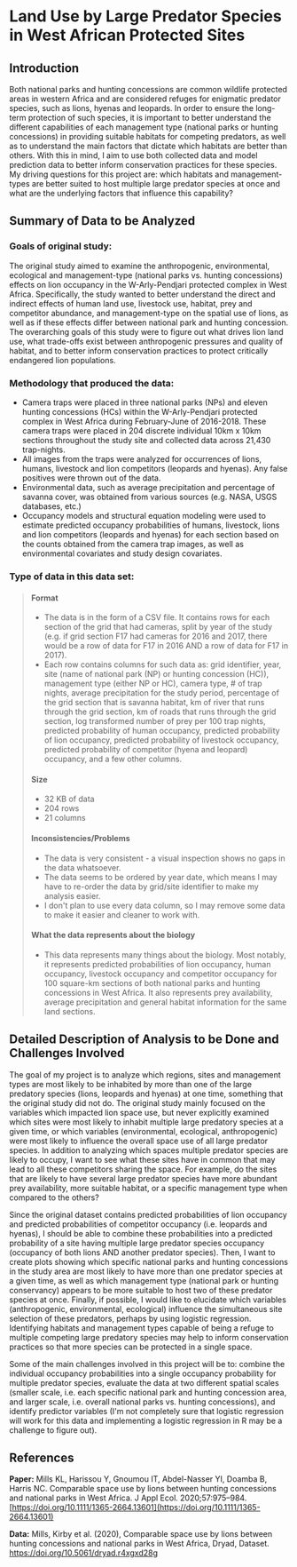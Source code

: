 ﻿


# Land Use by Large Predator Species in West African Protected Sites
## Introduction

Both national parks and hunting concessions are common wildlife protected areas in western Africa and are considered refuges for enigmatic predator species, such as lions, hyenas and leopards. In order to ensure the long-term protection of such species, it is important to better understand the different capabilities of each management type (national parks or hunting concessions) in providing suitable habitats for competing predators, as well as to understand the main factors that dictate which habitats are better than others. With this in mind, I aim to use both collected data and model prediction data to better inform conservation practices for these species. My driving questions for this project are: which habitats and management-types are better suited to host multiple large predator species at once and what are the underlying factors that influence this capability?

## Summary of Data to be Analyzed
### Goals of original study:

The original study aimed to examine the anthropogenic, environmental, ecological and management-type (national parks vs. hunting concessions) effects on lion occupancy in the W-Arly-Pendjari protected complex in West Africa. Specifically, the study wanted to better understand the direct and indirect effects of human land use, livestock use, habitat, prey and competitor abundance, and management-type on the spatial use of lions, as well as if these effects differ between national park and hunting concession. The overarching goals of this study were to figure out what drives lion land use, what trade-offs exist between anthropogenic pressures and quality of habitat, and to better inform conservation practices to protect critically endangered lion populations.

### Methodology that produced the data:
* Camera traps were placed in three national parks (NPs) and eleven hunting concessions (HCs) within the W-Arly-Pendjari protected complex in West Africa during February-June of 2016-2018. These camera traps were placed in 204 discrete individual 10km x 10km sections throughout the study site and collected data across 21,430 trap-nights.
* All images from the traps were analyzed for occurrences of lions, humans, livestock and lion competitors (leopards and hyenas). Any false positives were thrown out of the data.
* Environmental data, such as average precipitation and percentage of savanna cover, was obtained from various sources (e.g. NASA, USGS databases, etc.)
* Occupancy models and structural equation modeling were used to estimate predicted occupancy probabilities of humans, livestock, lions and lion competitors (leopards and hyenas) for each section based on the counts obtained from the camera trap images, as well as environmental covariates and study design covariates. 
### Type of data in this data set:
> #### Format
> * The data is in the form of a CSV file. It contains rows for each section of the grid that had cameras, split by year of the study (e.g. if grid section F17 had cameras for 2016 and 2017, there would be a row of data for F17 in 2016 AND a row of data for F17 in 2017). 
> * Each row contains columns for such data as: grid identifier, year, site (name of national park (NP) or hunting concession (HC)), management type (either NP or HC), camera type, # of trap nights, average precipitation for the study period, percentage of the grid section that is savanna habitat, km of river that runs through the grid section, km of roads that runs through the grid section, log transformed number of prey per 100 trap nights, predicted probability of human occupancy, predicted probability of lion occupancy, predicted probability of livestock occupancy, predicted probability of competitor (hyena and leopard) occupancy, and a few other columns.
> #### Size
> * 32 KB of data
>  * 204 rows
>  * 21 columns
> #### Inconsistencies/Problems
> * The data is very consistent - a visual inspection shows no gaps in the data whatsoever.
> * The data seems to be ordered by year date, which means I may have to re-order the data by grid/site identifier to make my analysis easier.
> * I don't plan to use every data column, so I may remove some data to make it easier and cleaner to work with.
> #### What the data represents about the biology
> * This data represents many things about the biology. Most notably, it represents predicted probabilities of lion occupancy, human occupancy, livestock occupancy and competitor occupancy for 100 square-km sections of both national parks and hunting concessions in West Africa. It also represents prey availability, average precipitation and general habitat information for the same land sections.
## Detailed Description of Analysis to be Done and Challenges Involved
The goal of my project is to analyze which regions, sites and management types are most likely to be inhabited by more than one of the large predatory species (lions, leopards and hyenas) at one time, something that the original study did not do. The original study mainly focused on the variables which impacted lion space use, but never explicitly examined which sites were most likely to inhabit multiple large predatory species at a given time, or which variables (environmental, ecological, anthropogenic) were most likely to influence the overall space use of all large predator species. In addition to analyzing which spaces multiple predator species are likely to occupy, I want to see what these sites have in common that may lead to all these competitors sharing the space. For example, do the sites that are likely to have several large predator species have more abundant prey availability, more suitable habitat, or a specific management type when compared to the others? 

Since the original dataset contains predicted probabilities of lion occupancy and predicted probabilities of competitor occupancy (i.e. leopards and hyenas), I should be able to combine these probabilities into a predicted probability of a site having multiple large predator species occupancy (occupancy of both lions AND another predator species). Then, I want to create plots showing which specific national parks and hunting concessions in the study area are most likely to have more than one predator species at a given time, as well as which management type (national park or hunting conservancy) appears to be more suitable to host two of these predator species at once. Finally, if possible, I would like to elucidate which variables (anthropogenic, environmental, ecological) influence the simultaneous site selection of these predators, perhaps by using logistic regression. Identifying habitats and management types capable of being a refuge to multiple competing large predatory species may help to inform conservation practices so that more species can be protected in a single space. 

Some of the main challenges involved in this project will be to: combine the individual occupancy probabilities into a single occupancy probability for multiple predator species, evaluate the data at two different spatial scales (smaller scale, i.e. each specific national park and hunting concession area, and larger scale, i.e. overall national parks vs. hunting concessions), and identify predictor variables (I'm not completely sure that logistic regression will work for this data and implementing a logistic regression in R may be a challenge to figure out).  

## References
**Paper:**
Mills KL, Harissou Y, Gnoumou IT, Abdel-Nasser YI, Doamba B, Harris NC. Comparable space use by lions between hunting concessions and national  parks in West Africa. J Appl Ecol. 2020;57:975–984. [https://doi.org/10.1111/1365-2664.13601](https://doi.org/10.1111/1365-2664.13601)

**Data:**
Mills, Kirby et al. (2020), Comparable space use by lions between hunting concessions and national parks in West Africa, Dryad, Dataset. https://doi.org/10.5061/dryad.r4xgxd28g
